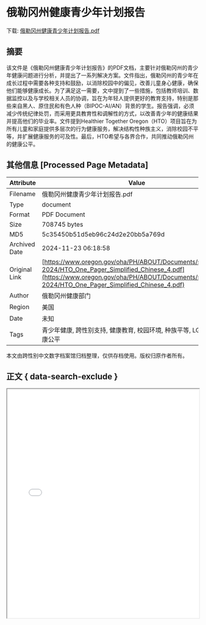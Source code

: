 # 俄勒冈州健康青少年计划报告

<!-- tcd_download_link -->
下载: <a href="../俄勒冈州健康青少年计划报告.pdf" download>俄勒冈州健康青少年计划报告.pdf</a>
<!-- tcd_download_link_end -->

## 摘要

<!-- tcd_abstract -->
该文件是《俄勒冈州健康青少年计划报告》的PDF文档，主要针对俄勒冈州的青少年健康问题进行分析，并提出了一系列解决方案。文件指出，俄勒冈州的青少年在成长过程中需要各种支持和鼓励，以消除校园中的偏见，改善儿童身心健康，确保他们能够健康成长。为了满足这一需要，文中提到了一些措施，包括教师培训、数据监控以及与学校相关人员的协调，旨在为年轻人提供更好的教育支持，特别是那些来自黑人、原住民和有色人种（BIPOC-AI/AN）背景的学生。报告强调，必须减少传统纪律处罚，而采用更具教育性和调解性的方式，以改善青少年的健康结果并提高他们的毕业率。文件提到Healthier Together Oregon（HTO）项目旨在为所有儿童和家庭提供多层次的行为健康服务，解决结构性种族主义，消除校园不平等，并扩展健康服务的可及性。最后，HTO希望与各界合作，共同推动俄勒冈州的健康公平。

<!-- tcd_abstract_end -->

## 其他信息 [Processed Page Metadata]

| Attribute       | Value                                  |
|-----------------|----------------------------------------|
| Filename        | 俄勒冈州健康青少年计划报告.pdf                             |
| Type            | document                                 |
| Format          | PDF Document                               |
| Size            | 708745 bytes                           |
| MD5             | 5c35450b51d5eb96c24d2e20bb5a769d                                  |
| Archived Date   | 2024-11-23 06:18:58                             |
| Original Link   | [https://www.oregon.gov/oha/PH/ABOUT/Documents/ship/2020-2024/HTO_One_Pager_Simplified_Chinese_4.pdf](https://www.oregon.gov/oha/PH/ABOUT/Documents/ship/2020-2024/HTO_One_Pager_Simplified_Chinese_4.pdf)                         |
| Author          | 俄勒冈州健康部门                               |
| Region          | 美国                               |
| Date            | 未知                                 |
| Tags            | 青少年健康, 跨性别支持, 健康教育, 校园环境, 种族平等, LGBTQ+, 健康公平                                 |

本文由跨性别中文数字档案馆归档整理，仅供存档使用。版权归原作者所有。


## 正文 { data-search-exclude }

<!-- tcd_main_text -->
<iframe src="../俄勒冈州健康青少年计划报告.pdf" width="100%" height="600px">
    <p>无法显示PDF，请下载查看。</p>
</iframe>
<!-- tcd_main_text_end -->

